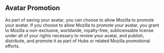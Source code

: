 ## Avatar Promotion

As part of saving your avatar, you can choose to allow Mozilla to promote your avatar. If you choose to allow Mozilla to promote your avatar, you grant to Mozilla a non-exclusive, worldwide, royalty-free, sublicensable license under all of your rights necessary to review your avatar, and publish, distribute, and promote it as part of Hubs or related Mozilla promotional efforts.
